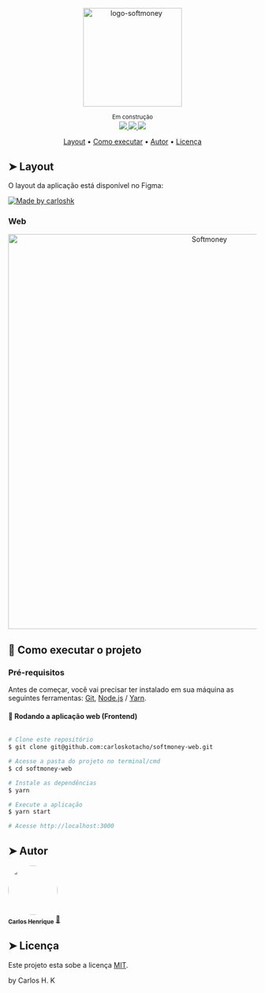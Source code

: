 <p align="center">
  <img width="200" alt="logo-softmoney" src="https://user-images.githubusercontent.com/22691244/91348175-cc410280-e7b9-11ea-93ff-f914b6cc5680.png">
</p>

<p align="center">
  <sub>Em construção<sub><br />
    
  <a href="https://github.com/carloskotacho/softmoney-web/blob/master/LICENSE">
      <img src="https://img.shields.io/github/license/carloskotacho/softmoney-web?color=DE5974&label=licen%C3%A7a&style=flat-square"/>
  </a>

  <a href="https://david-dm.org/carloskotacho/softmoney-web">
      <img src="https://img.shields.io/static/v1?label=depend%C3%AAncias&message=PROD&color=DE5974&style=flat-square"/>
  </a>

  <a href="https://david-dm.org/carloskotacho/softmoney-web?type=dev">
      <img src="https://img.shields.io/static/v1?label=depend%C3%AAncias&message=DEV&color=DE5974&style=flat-square"/>
  </a>
</p>

<p align="center">
 <a href="#-layout">Layout</a> • 
 <a href="#-como-executar-o-projeto">Como executar</a> • 
 <a href="#-autor">Autor</a> • 
 <a href="#user-content--licença">Licença</a>
</p>

## ➤ Layout

O layout da aplicação está disponível no Figma:

<a href="#">
  <img alt="Made by carloshk" src="https://img.shields.io/badge/Acessar%20Layout%20-Figma-%2304D361">
</a>

### Web

<p align="center" style="display: flex; align-items: flex-start; justify-content: center;">
  <img alt="Softmoney" title="Login" src="https://user-images.githubusercontent.com/22691244/91343226-94828c80-e7b2-11ea-90b5-d516ac930de3.png" width="800px">
</p>

## 🚀 Como executar o projeto

### Pré-requisitos

Antes de começar, você vai precisar ter instalado em sua máquina as seguintes ferramentas:
[Git](https://git-scm.com), [Node.js](https://nodejs.org/en/) / [Yarn](https://yarnpkg.com/getting-started/install).

#### 🧭 Rodando a aplicação web (Frontend)

```bash

# Clone este repositório
$ git clone git@github.com:carloskotacho/softmoney-web.git

# Acesse a pasta do projeto no terminal/cmd
$ cd softmoney-web

# Instale as dependências
$ yarn

# Execute a aplicação
$ yarn start

# Acesse http://localhost:3000
```

## ➤ Autor

<a href="https://blog.rocketseat.com.br/author/thiago/">
 <img style="border-radius: 50%;" src="https://user-images.githubusercontent.com/22691244/91348568-58532a00-e7ba-11ea-80c0-a71cd2d86481.png" width="100px;" alt=""/>
 <br />
 <sub><b>Carlos Henrique</b></sub></a> <a href="#" title="Carlos">🚀</a>
 <br />

## ➤ Licença

Este projeto esta sobe a licença [MIT](./LICENSE).

by Carlos H. K
